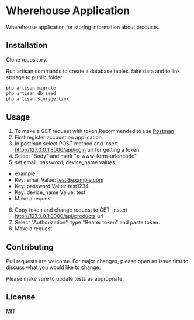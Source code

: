 # Wherehouse Application

Wherehouse application for storing information about products.

## Installation

Clone repository.

Run artisan commands to create a database tables, fake data and to link storage to public folder.

```bash
php artisan migrate
php artisan db:seed
php artisan storage:link
```

## Usage

1. To make a GET request with token.Recommended to use [Postman](https://www.postman.com/)
2. First register account on application.
3. In postman select POST method and insert http://127.0.0.1:8000/api/login url for getting a token.
4. Select "Body" and mark "x-www-form-urlencode"
5. set email, password, device_name values.

* example:
* Key: email  Value: test@example.com
* Key: password   Value: test1234
* Key: device_name    Value: test
* Make a request.

6. Copy token and change request to GET, instert http://127.0.0.1:8000/api/products url
7. Select "Authorization", type "Bearer token" and paste token.
8. Make a request.

## Contributing
Pull requests are welcome. For major changes, please open an issue first to discuss what you would like to change.

Please make sure to update tests as appropriate.

## License
[MIT](https://choosealicense.com/licenses/mit/)
